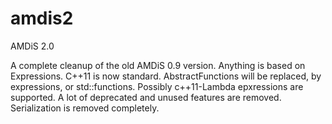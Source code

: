 # amdis2
AMDiS 2.0

A complete cleanup of the old AMDiS 0.9 version. Anything is based on Expressions. 
C++11 is now standard. 
AbstractFunctions will be replaced, by expressions, or std::functions.
Possibly c++11-Lambda epxressions are supported.
A lot of deprecated and unused features are removed. Serialization is removed completely.
